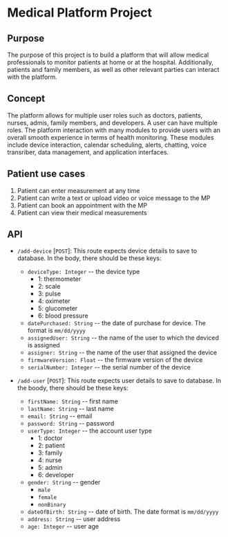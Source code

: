 # Medical Platform Project

## Purpose

The purpose of this project is to build a platform that will allow medical professionals to monitor patients at home or at the hospital. Additionally, patients and family members, as well as other relevant parties can interact with the platform. 

## Concept

The platform allows for multiple user roles such as doctors, patients, nurses, admis, family members, and developers. A user can have multiple roles. The platform interaction with many modules to provide users with an overall smooth experience in terms of health monitoring. These modules include device interaction, calendar scheduling, alerts, chatting, voice transriber, data management, and application interfaces. 

## Patient use cases
1. Patient can enter measurement at any time
2. Patient can write a text or upload video or voice message to the MP
3. Patient can book an appointment with the MP
4. Patient can view their medical measurements

## API
- `/add-device` [`POST`]: This route expects device details to save to database. In the body, there should be these keys:
    - `deviceType: Integer` -- the device type
        - 1: thermometer
        - 2: scale
        - 3: pulse
        - 4: oximeter
        - 5: glucometer
        - 6: blood pressure
    - `datePurchased: String` -- the date of purchase for device. The format is `mm/dd/yyyy`
    - `assignedUser: String` -- the name of the user to which the deviced is assigned
    - `assigner: String` -- the name of the user that assigned the device
    - `firmwareVersion: Float` -- the firmware version of the device
    - `serialNumber: Integer` -- the serial number of the device

- `/add-user` [`POST`]: This route expects user details to save to database. In the boody, there should be these keys:
    - `firstName: String` -- first name
    - `lastName: String` -- last name
    - `email: String` -- email
    - `password: String` -- password
    - `userType: Integer` -- the account user type 
        - 1: doctor
        - 2: patient
        - 3: family
        - 4: nurse
        - 5: admin
        - 6: developer
    - `gender: String` -- gender
        - `male`
        - `female`
        - `nonBinary`
    - `dateOfBirth: String` -- date of birth. The date format is `mm/dd/yyyy` 
    - `address: String` -- user address
    - `age: Integer` -- user age 
